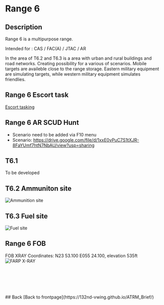 # Range 6

## Description
Range 6 is a multipurpose range.

Intended for : CAS / FAC(A) / JTAC / AR

In the area of T6.2 and T6.3 is a area with urban and rural buildings and road networks. Creating possibility for a various of scenarios.
Mobile targets are availeble close to the range storage.   Eastern military equipment are simulating targets, while western military equipment simulates friendlies.

## Range 6 Escort task
[Escort tasking](/ATRM_Brief/Pages/R6_ESCORT_TASK.html) 

## Range 6 AR SCUD Hunt
- Scenario need to be added via F10 menu
- Scenario: https://drive.google.com/file/d/1xxE0vPuC7S1tXJR-8FaYUmf7htN7NbAU/view?usp=sharing


## T6.1
To be developed


## T6.2 Ammuniton site

![Ammunition site](/ATRM_Brief/Pictures/T6_2.PNG)





## T6.3 Fuel site

![Fuel site](/ATRM_Brief/Pictures/T6_3.PNG)


## Range 6 FOB
FOB XRAY Coordinates: N23 53.100 E055 24.100, elevation 535ft
![FARP X-RAY](/ATRM_Brief/Pictures/R6_FOB_XRAY.PNG)

<br>
<br>
<br>
<br>
<br>
## Back
[Back to frontpage](https://132nd-vwing.github.io/ATRM_Brief/)